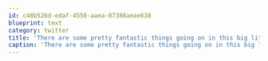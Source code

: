 ```yaml
---
id: c48b526d-edaf-4558-aaea-07388aeae638
blueprint: text
category: twitter
title: 'There are some pretty fantastic things going on in this big little town of ours.'
caption: 'There are some pretty fantastic things going on in this big little town of ours.'
---
```


